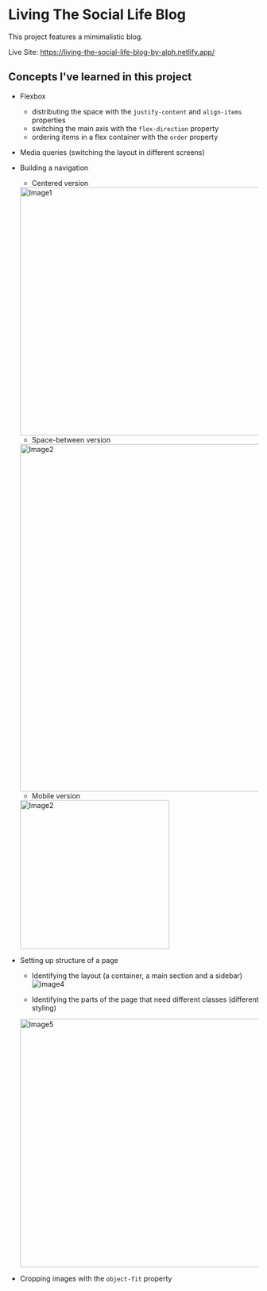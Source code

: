 # Living The Social Life Blog

This project features a mimimalistic blog.

Live Site: https://living-the-social-life-blog-by-alph.netlify.app/

## Concepts I've learned in this project

- Flexbox
    - distributing the space with the `justify-content` and `align-items` properties
    - switching the main axis with the `flex-direction` property
    - ordering items in a flex container with the `order` property
- Media queries (switching the layout in different screens)

- Building a navigation
    - Centered version
    <img src='https://user-images.githubusercontent.com/69361901/197350224-0ed5fcfa-eb9e-4e97-a2df-39e3816bb389.png' alt='Image1' width='500px'/>
    
    - Space-between version
    <img src='https://user-images.githubusercontent.com/69361901/197350235-1d7db8a5-f647-4590-8f74-2f312a5286ec.png' alt='Image2' width='700px'/>
    
    - Mobile version
    <img src='https://user-images.githubusercontent.com/69361901/197350243-9e4f0ad4-0ff1-47bd-8fb2-14a04959c910.png' alt='Image2' width='300px'/>  
- Setting up structure of a page
    - Identifying the layout (a container, a main section and a sidebar)
    ![image4](https://user-images.githubusercontent.com/69361901/197350252-8aaefb8a-40e1-4696-85be-4aefe132ca97.png)

    - Identifying the parts of the page that need different classes (different styling)
    
    <img src='https://user-images.githubusercontent.com/69361901/197350265-9567aa18-91a9-474a-a143-6b075d576275.png' alt='Image5' height='500px'/>
- Cropping images with the `object-fit` property
